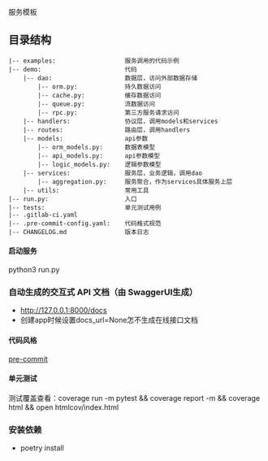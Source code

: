 服务模板

## 目录结构
    |-- examples:                   服务调用的代码示例
    |-- demo:                       代码
        |-- dao:                    数据层，访问外部数据存储
            |-- orm.py:             持久数据访问
            |-- cache.py:           缓存数据访问
            |-- queue.py:           流数据访问
            |-- rpc.py:             第三方服务请求访问
        |-- handlers:               协议层，调用models和services
        |-- routes:                 路由层，调用handlers
        |-- models:                 api参数
            |-- orm_models.py:      数据表模型
            |-- api_models.py:      api参数模型
            |-- logic_models.py:    逻辑参数模型
        |-- services:               服务层，业务逻辑，调用dao
            |-- aggregation.py:     服务聚合，作为services具体服务上层
        |-- utils:                  常用工具
    |-- run.py:                     入口
    |-- tests:                      单元测试用例
    |-- .gitlab-ci.yaml
    |-- .pre-commit-config.yaml:    代码格式规范
    |-- CHANGELOG.md                版本日志


#### 启动服务
python3 run.py

### 自动生成的交互式 API 文档（由 SwaggerUI生成）
- http://127.0.0.1:8000/docs
- 创建app时候设置docs_url=None怎不生成在线接口文档

#### 代码风格
[pre-commit](https://gitlab.deepwisdomai.com/hongjiongteng/precommit)

#### 单元测试
测试覆盖查看：coverage run -m pytest && coverage report -m && coverage html && open htmlcov/index.html

### 安装依赖
- poetry install 
